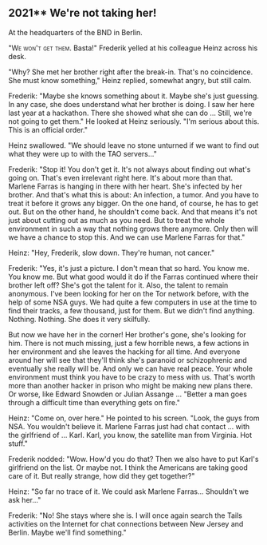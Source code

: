 
## **2021**** We're not taking her!

At the headquarters of the BND in Berlin.

<span style="font-variant:small-caps;">"We won't get them.</span> Basta!" Frederik yelled at his colleague Heinz across his desk.

"Why? She met her brother right after the break-in.
That's no coincidence.
She must know something," Heinz replied, somewhat angry, but still calm.

Frederik: "Maybe she knows something about it.
Maybe she's just guessing.
In any case, she does understand what her brother is doing.
I saw her here last year at a hackathon.
There she showed what she can do ...
Still, we're not going to get them."
He looked at Heinz seriously.
"I'm serious about this.
This is an official order."

Heinz swallowed.
"We should leave no stone unturned if we want to find out what they were up to with the TAO servers..."

Frederik: "Stop it! You don't get it.
It's not always about finding out what's going on.
That's even irrelevant right here.
It's about more than that.
Marlene Farras is hanging in there with her heart.
She's infected by her brother.
And that's what this is about: An infection, a tumor.
And you have to treat it before it grows any bigger.
On the one hand, of course, he has to get out.
But on the other hand, he shouldn't come back.
And that means it's not just about cutting out as much as you need.
But to treat the whole environment in such a way that nothing grows there anymore.
Only then will we have a chance to stop this.
And we can use Marlene Farras for that."

Heinz: "Hey, Frederik, slow down.
They're human, not cancer."

Frederik: "Yes, it's just a picture.
I don't mean that so hard.
You know me. You know me.
But what good would it do if the Farras continued where their brother left off?
She's got the talent for it.
Also, the talent to remain anonymous.
I've been looking for her on the Tor network before, with the help of some NSA guys.
We had quite a few computers in use at the time to find their tracks, a few thousand, just for them.
But we didn't find anything.
Nothing. Nothing.
She does it very skilfully.

But now we have her in the corner! Her brother's gone, she's looking for him.
There is not much missing, just a few horrible news, a few actions in her environment and she leaves the hacking for all time.
And everyone around her will see that they'll think she's paranoid or schizophrenic and eventually she really will be.
And only we can have real peace.
Your whole environment must think you have to be crazy to mess with us.
That's worth more than another hacker in prison who might be making new plans there.
Or worse, like Edward Snowden or Julian Assange ... "Better a man goes through a difficult time than everything gets on fire."

Heinz: "Come on, over here."
He pointed to his screen.
"Look, the guys from NSA.
You wouldn't believe it.
Marlene Farras just had chat contact ... with the girlfriend of ... Karl.
Karl, you know, the satellite man from Virginia.
Hot stuff."

Frederik nodded: "Wow.
How'd you do that? Then we also have to put Karl's girlfriend on the list.
Or maybe not.
I think the Americans are taking good care of it.
But really strange, how did they get together?"

Heinz: "So far no trace of it.
We could ask Marlene Farras... Shouldn't we ask her..."

Frederik: "No! She stays where she is.
I will once again search the Tails activities on the Internet for chat connections between New Jersey and Berlin.
Maybe we'll find something."

